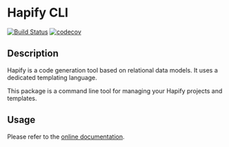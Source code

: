 # Hapify CLI

[![Build Status](https://api.travis-ci.com/hapify/cli.svg?branch=master)](https://api.travis-ci.com/hapify/cli) [![codecov](https://codecov.io/gh/hapify/cli/branch/master/graph/badge.svg)](https://codecov.io/gh/hapify/cli)

## Description

Hapify is a code generation tool based on relational data models. It uses a dedicated templating language.

This package is a command line tool for managing your Hapify projects and templates.

## Usage

Please refer to the [online documentation](https://docs.hapify.io/en/latest/cli/).
